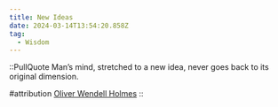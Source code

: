 ```yaml
---
title: New Ideas
date: 2024-03-14T13:54:20.858Z
tag:
  - Wisdom
---
```

::PullQuote
Man’s mind, stretched to a new idea, never goes back to its original dimension.

#attribution
[Oliver Wendell Holmes](https://americanart.si.edu/artwork/mans-mind-stretched-new-idea-never-goes-back-its-original-dimension-oliver-wendell-holmes)
::
